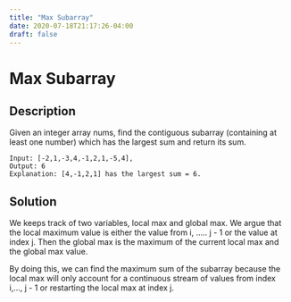 ```yaml
---
title: "Max Subarray"
date: 2020-07-18T21:17:26-04:00
draft: false
---
```


# Max Subarray

## Description
Given an integer array nums, find the contiguous subarray (containing at least one number) which has the largest sum and return its sum.

```
Input: [-2,1,-3,4,-1,2,1,-5,4],
Output: 6
Explanation: [4,-1,2,1] has the largest sum = 6.
```

## Solution

We keeps track of two variables, local max and global max. We argue that the local maximum value is
either the value from i, ..... j - 1 or the value at index j. Then the global max is the maximum of
the current local max and the global max value. 

By doing this, we can find the maximum sum of the subarray because the local max will only account
for a continuous stream of values from index i,..., j - 1 or restarting the local max at index j.
